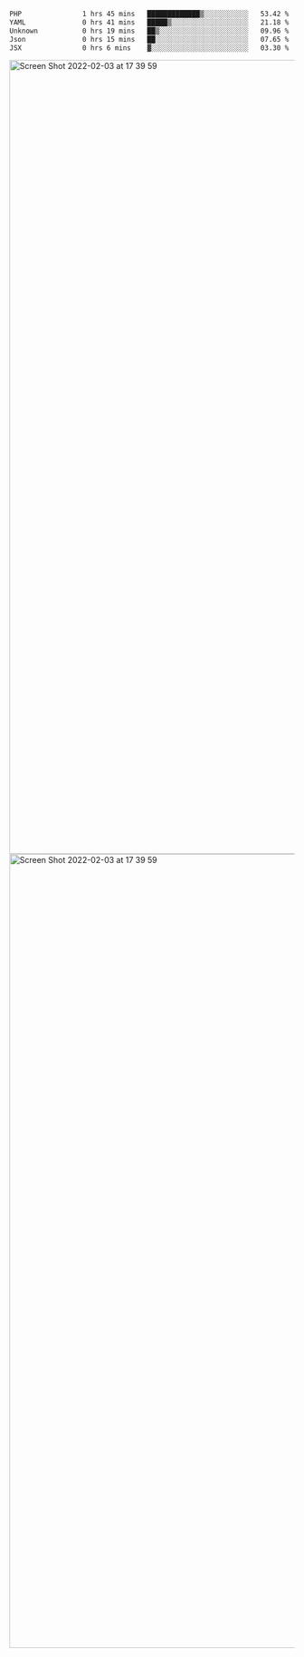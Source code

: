 <!--START_SECTION:waka-->

```txt
PHP               1 hrs 45 mins   █████████████▒░░░░░░░░░░░   53.42 %
YAML              0 hrs 41 mins   █████▒░░░░░░░░░░░░░░░░░░░   21.18 %
Unknown           0 hrs 19 mins   ██▒░░░░░░░░░░░░░░░░░░░░░░   09.96 %
Json              0 hrs 15 mins   ██░░░░░░░░░░░░░░░░░░░░░░░   07.65 %
JSX               0 hrs 6 mins    ▓░░░░░░░░░░░░░░░░░░░░░░░░   03.30 %
```

<!--END_SECTION:waka-->

<img width="1400" alt="Screen Shot 2022-02-03 at 17 39 59" src="https://user-images.githubusercontent.com/45716542/152387304-f2b60485-53a6-4f4b-a818-5cefb1b0c0ae.png">
<img width="1400" alt="Screen Shot 2022-02-03 at 17 39 59" src="https://user-images.githubusercontent.com/45716542/152387273-ea5cdf21-2a45-44da-8bef-00c1763b1d42.png">
